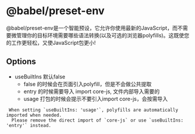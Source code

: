 # @babel/preset-env
@babel/preset-env是一个智能预设，它允许你使用最新的JavaScript，而不需要微管理你的目标环境需要哪些语法转换(以及可选的浏览器polyfills)。这既使您的工作更轻松，又使JavaScript包更小!

## Options
- useBuiltIns 默认false
  - false 的时候会在页面引入polyfill，但是不会做公共提取
  - entry 的时候需要导入 import core-js, 文件内部导入需要的
  - usage 打包的时候会提示不要引入import core-js，会按需导入
```
 When setting `useBuiltIns: 'usage'`, polyfills are automatically imported when needed.
  Please remove the direct import of `core-js` or use `useBuiltIns: 'entry'` instead.
```  






